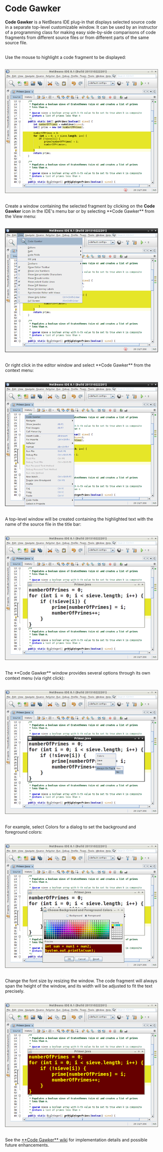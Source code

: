 # Code Gawker

**Code Gawker** is a NetBeans IDE plug-in that displays selected source code in a separate top-level customizable window. It can be used by an instructor of a programming class for making easy side-by-side comparisons of code fragments from different source files or from different parts of the same source file. 

<br>
Use the mouse to highlight a code fragment to be displayed:

&nbsp; &nbsp; &nbsp; &nbsp; &nbsp; &nbsp; ![Image of Highlighted Source Code](screenshots/highlight.png)

<br>
Create a window containing the selected fragment by clicking on the <strong>Code Gawker</strong> icon in the IDE's menu bar or by selecting **Code Gawker** from the View menu:

&nbsp; &nbsp; &nbsp; &nbsp; &nbsp; &nbsp; ![Image of Selecting Code Gawker](screenshots/menu.png)

<br>
Or right click in the editor window and select **Code Gawker** from the context menu:

&nbsp; &nbsp; &nbsp; &nbsp; &nbsp; &nbsp; ![Image of Selecting Code Gawker](screenshots/menu2.png)

<br>
A top-level window will be created containing the highlighted text with the name of the source file in the title bar:

&nbsp; &nbsp; &nbsp; &nbsp; &nbsp; &nbsp; ![Image of Code Gawker Window](screenshots/window.png)

<br>
The **Code Gawker** window provides several options through its own context menu (via right click):

&nbsp; &nbsp; &nbsp; &nbsp; &nbsp; &nbsp; ![Image of Code Gawker Options](screenshots/alwaysontop.png)

<br>
For example, select Colors for a dialog to set the background and foreground colors:

&nbsp; &nbsp; &nbsp; &nbsp; &nbsp; &nbsp; ![Image of Color Dialog](screenshots/colors.png)

<br>
Change the font size by resizing the window. The code fragment will always span the height of the window, and its width will be adjusted to fit the text precisely. 

&nbsp; &nbsp; &nbsp; &nbsp; &nbsp; &nbsp; ![Image of Resized Window](screenshots/colors2.png)

<br>
See the <a href="https://github.com/dcoles-bloomu/code-gawker/wiki">**Code Gawker** wiki</a> for implementation details and possible future enhancements.












